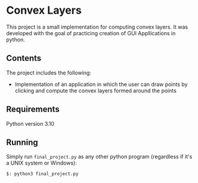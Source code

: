 # Convex Layers

This project is a small implementation for computing convex layers.
It was developed with the goal of practicing creation of GUI Appllications in python.

## Contents

The project includes the following:

- Implementation of an application in which the user can draw points by clicking and compute the convex layers formed around the points

## Requirements

Python version 3.10

## Running

Simply run `final_project.py` as any other python program (regardless if it's a UNIX system or Windows):

```
$: python3 final_project.py
```



